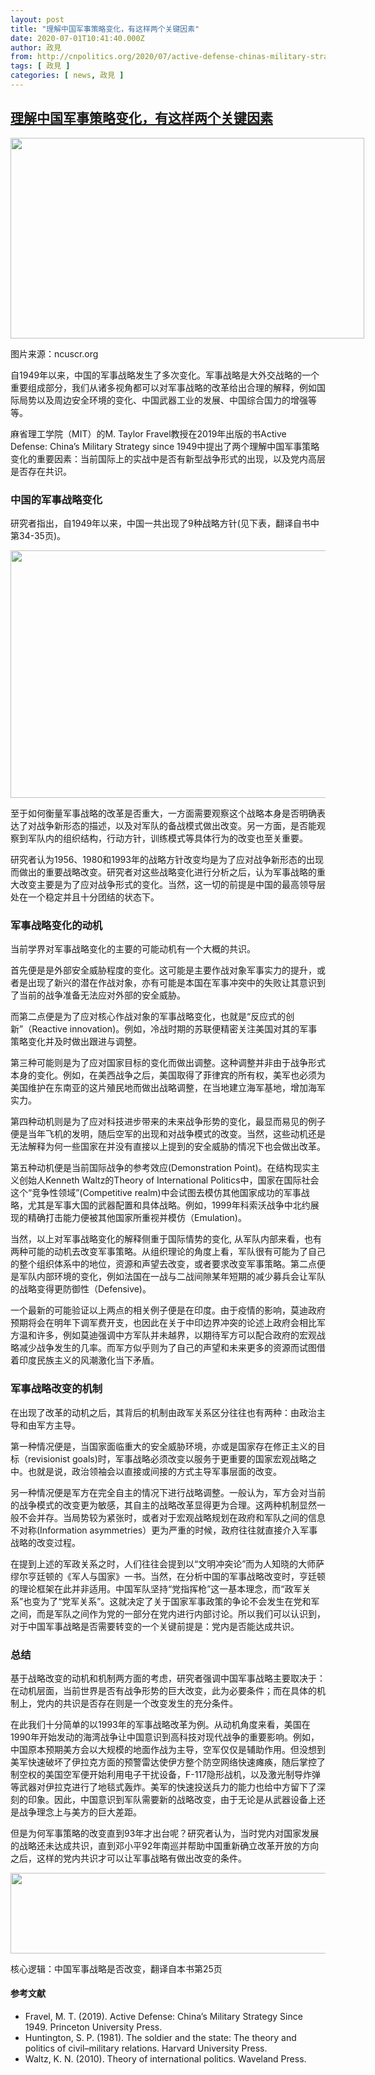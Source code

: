 ```yaml
---
layout: post
title: "理解中国军事策略变化，有这样两个关键因素"
date: 2020-07-01T10:41:40.000Z
author: 政見
from: http://cnpolitics.org/2020/07/active-defense-chinas-military-strategy-since-1949/
tags: [ 政見 ]
categories: [ news, 政見 ]
---
```

<!--1593600100000-->
[理解中国军事策略变化，有这样两个关键因素](http://cnpolitics.org/2020/07/active-defense-chinas-military-strategy-since-1949/)
------

<div>
<div id="attachment_13241" style="width: 576px" class="wp-caption alignnone"><a href="http://cnpolitics.org/wp-content/uploads/2020/07/20200701-1.png"><img class="size-full wp-image-13241" src="http://cnpolitics.org/wp-content/uploads/2020/07/20200701-1.png" alt="" width="566" height="321" srcset="http://cnpolitics.org/wp-content/uploads/2020/07/20200701-1.png 566w, http://cnpolitics.org/wp-content/uploads/2020/07/20200701-1-300x170.png 300w" sizes="(max-width: 566px) 100vw, 566px" /></a><p class="wp-caption-text">图片来源：ncuscr.org</p></div><p>自1949年以来，中国的军事战略发生了多次变化。军事战略是大外交战略的一个重要组成部分，我们从诸多视角都可以对军事战略的改革给出合理的解释，例如国际局势以及周边安全环境的变化、中国武器工业的发展、中国综合国力的增强等等。</p><p>麻省理工学院（MIT）的M. Taylor Fravel教授在2019年出版的书Active Defense: China&#8217;s Military Strategy since 1949中提出了两个理解中国军事策略变化的重要因素：当前国际上的实战中是否有新型战争形式的出现，以及党内高层是否存在共识。</p><h3>中国的军事战略变化</h3><p>研究者指出，自1949年以来，中国一共出现了9种战略方针(见下表，翻译自书中第34-35页)。</p><p><a href="http://cnpolitics.org/wp-content/uploads/2020/07/20200701-2.png"><img class="alignnone size-full wp-image-13242" src="http://cnpolitics.org/wp-content/uploads/2020/07/20200701-2.png" alt="" width="566" height="396" srcset="http://cnpolitics.org/wp-content/uploads/2020/07/20200701-2.png 566w, http://cnpolitics.org/wp-content/uploads/2020/07/20200701-2-300x210.png 300w" sizes="(max-width: 566px) 100vw, 566px" /></a></p><p>至于如何衡量军事战略的改革是否重大，一方面需要观察这个战略本身是否明确表达了对战争新形态的描述，以及对军队的备战模式做出改变。另一方面，是否能观察到军队内的组织结构，行动方针，训练模式等具体行为的改变也至关重要。</p><p>研究者认为1956、1980和1993年的战略方针改变均是为了应对战争新形态的出现而做出的重要战略改变。研究者对这些战略变化进行分析之后，认为军事战略的重大改变主要是为了应对战争形式的变化。当然，这一切的前提是中国的最高领导层处在一个稳定并且十分团结的状态下。</p><h3>军事战略变化的动机</h3><p>当前学界对军事战略变化的主要的可能动机有一个大概的共识。</p><p>首先便是是外部安全威胁程度的变化。这可能是主要作战对象军事实力的提升，或者是出现了新兴的潜在作战对象，亦有可能是本国在军事冲突中的失败让其意识到了当前的战争准备无法应对外部的安全威胁。</p><p>而第二点便是为了应对核心作战对象的军事战略变化，也就是“反应式的创新”（Reactive innovation)。例如，冷战时期的苏联便精密关注美国对其的军事策略变化并及时做出跟进与调整。</p><p>第三种可能则是为了应对国家目标的变化而做出调整。这种调整并非由于战争形式本身的变化。例如，在美西战争之后，美国取得了菲律宾的所有权，美军也必须为美国维护在东南亚的这片殖民地而做出战略调整，在当地建立海军基地，增加海军实力。</p><p>第四种动机则是为了应对科技进步带来的未来战争形势的变化，最显而易见的例子便是当年飞机的发明，随后空军的出现和对战争模式的改变。当然，这些动机还是无法解释为何一些国家在并没有直接以上提到的安全威胁的情况下也会做出改革。</p><p>第五种动机便是当前国际战争的参考效应(Demonstration Point)。在结构现实主义创始人Kenneth Waltz的Theory of International Politics中，国家在国际社会这个“竞争性领域”(Competitive realm)中会试图去模仿其他国家成功的军事战略，尤其是军事大国的武器配置和具体战略。例如，1999年科索沃战争中北约展现的精确打击能力便被其他国家所重视并模仿（Emulation)。</p><p>当然，以上对军事战略变化的解释侧重于国际情势的变化, 从军队内部来看，也有两种可能的动机去改变军事策略。从组织理论的角度上看，军队很有可能为了自己的整个组织体系中的地位，资源和声望去改变，或者要求改变军事策略。第二点便是军队内部环境的变化，例如法国在一战与二战间隙某年短期的减少募兵会让军队的战略变得更防御性（Defensive)。</p><p>一个最新的可能验证以上两点的相关例子便是在印度。由于疫情的影响，莫迪政府预期将会在明年下调军费开支，也因此在关于中印边界冲突的论述上政府会相比军方温和许多，例如莫迪强调中方军队并未越界，以期待军方可以配合政府的宏观战略减少战争发生的几率。而军方似乎则为了自己的声望和未来更多的资源而试图借着印度民族主义的风潮激化当下矛盾。</p><h3>军事战略改变的机制</h3><p>在出现了改革的动机之后，其背后的机制由政军关系区分往往也有两种：由政治主导和由军方主导。</p><p>第一种情况便是，当国家面临重大的安全威胁环境，亦或是国家存在修正主义的目标（revisionist goals)时，军事战略必须改变以服务于更重要的国家宏观战略之中。也就是说，政治领袖会以直接或间接的方式主导军事层面的改变。</p><p>另一种情况便是军方在完全自主的情况下进行战略调整。一般认为，军方会对当前的战争模式的改变更为敏感，其自主的战略改革显得更为合理。这两种机制显然一般不会并存。当局势较为紧张时，或者对于宏观战略规划在政府和军队之间的信息不对称(Information asymmetries）更为严重的时候，政府往往就直接介入军事战略的改变过程。</p><p>在提到上述的军政关系之时，人们往往会提到以“文明冲突论”而为人知晓的大师萨缪尔亨廷顿的《军人与国家》一书。当然，在分析中国的军事战略改变时，亨廷顿的理论框架在此并非适用。中国军队坚持“党指挥枪”这一基本理念，而“政军关系”也变为了“党军关系”。这就决定了关于国家军事政策的争论不会发生在党和军之间，而是军队之间作为党的一部分在党内进行内部讨论。所以我们可以认识到，对于中国军事战略是否需要转变的一个关键前提是：党内是否能达成共识。</p><h3>总结</h3><p>基于战略改变的动机和机制两方面的考虑，研究者强调中国军事战略主要取决于：在动机层面，当前世界是否有战争形势的巨大改变，此为必要条件；而在具体的机制上，党内的共识是否存在则是一个改变发生的充分条件。</p><p>在此我们十分简单的以1993年的军事战略改革为例。从动机角度来看，美国在1990年开始发动的海湾战争让中国意识到高科技对现代战争的重要影响。例如，中国原本预期美方会以大规模的地面作战为主导，空军仅仅是辅助作用。但没想到美军快速破坏了伊拉克方面的预警雷达使伊方整个防空网络快速瘫痪，随后掌控了制空权的美国空军便开始利用电子干扰设备，F-117隐形战机，以及激光制导炸弹等武器对伊拉克进行了地毯式轰炸。美军的快速投送兵力的能力也给中方留下了深刻的印象。因此，中国意识到军队需要新的战略改变，由于无论是从武器设备上还是战争理念上与美方的巨大差距。</p><p>但是为何军事策略的改变直到93年才出台呢？研究者认为，当时党内对国家发展的战略还未达成共识，直到邓小平92年南巡并帮助中国重新确立改革开放的方向之后，这样的党内共识才可以让军事战略有做出改变的条件。</p><p><a href="http://cnpolitics.org/wp-content/uploads/2020/07/20200701-3.png"><img class="alignnone size-full wp-image-13243" src="http://cnpolitics.org/wp-content/uploads/2020/07/20200701-3.png" alt="" width="566" height="129" srcset="http://cnpolitics.org/wp-content/uploads/2020/07/20200701-3.png 566w, http://cnpolitics.org/wp-content/uploads/2020/07/20200701-3-300x68.png 300w" sizes="(max-width: 566px) 100vw, 566px" /></a></p><p>核心逻辑：中国军事战略是否改变，翻译自本书第25页</p><div class="post-end"><h4>参考文献</h4><ul><li>Fravel, M. T. (2019). Active Defense: China&#8217;s Military Strategy Since 1949. Princeton University Press.</li><li>Huntington, S. P. (1981). The soldier and the state: The theory and politics of civil–military relations. Harvard University Press.</li><li>Waltz, K. N. (2010). Theory of international politics. Waveland Press.</li></ul></div>
</div>
